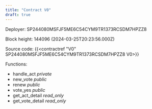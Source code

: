 ```yaml
---
title: "Contract V0"
draft: true
---
```

Deployer: SP244080MSFJF5ME6C54CYM9TR1373RCSDM7HPZZ8


 



Block height: 144096 (2024-03-25T20:23:56.000Z)

Source code: {{<contractref "V0" SP244080MSFJF5ME6C54CYM9TR1373RCSDM7HPZZ8 V0>}}

Functions:

* handle_act _private_
* new_vote _public_
* renew _public_
* vote_yes _public_
* get_act_detail _read_only_
* get_vote_detail _read_only_
